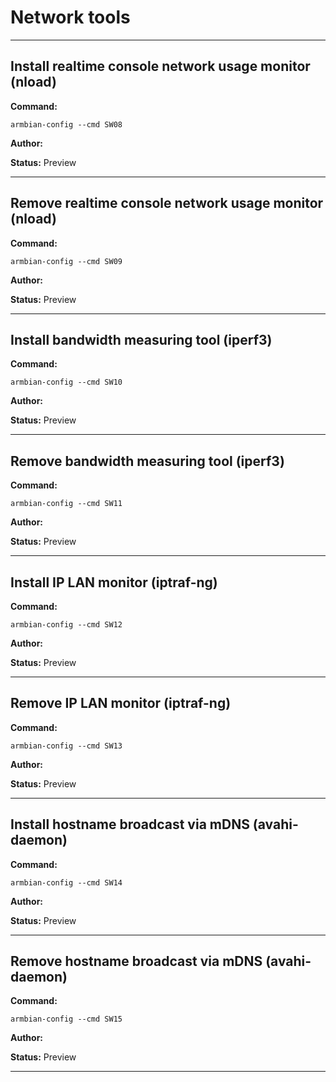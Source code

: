 # Network tools


***

## Install realtime console network usage monitor (nload)
**Command:** 
~~~
armbian-config --cmd SW08
~~~

**Author:** 

**Status:** Preview



***

## Remove realtime console network usage monitor (nload)
**Command:** 
~~~
armbian-config --cmd SW09
~~~

**Author:** 

**Status:** Preview



***

## Install bandwidth measuring tool (iperf3)
**Command:** 
~~~
armbian-config --cmd SW10
~~~

**Author:** 

**Status:** Preview



***

## Remove bandwidth measuring tool (iperf3)
**Command:** 
~~~
armbian-config --cmd SW11
~~~

**Author:** 

**Status:** Preview



***

## Install IP LAN monitor (iptraf-ng)
**Command:** 
~~~
armbian-config --cmd SW12
~~~

**Author:** 

**Status:** Preview



***

## Remove IP LAN monitor (iptraf-ng)
**Command:** 
~~~
armbian-config --cmd SW13
~~~

**Author:** 

**Status:** Preview



***

## Install hostname broadcast via mDNS (avahi-daemon)
**Command:** 
~~~
armbian-config --cmd SW14
~~~

**Author:** 

**Status:** Preview



***

## Remove hostname broadcast via mDNS (avahi-daemon)
**Command:** 
~~~
armbian-config --cmd SW15
~~~

**Author:** 

**Status:** Preview



***

